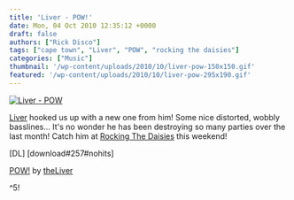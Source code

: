 ```yaml
---
title: 'Liver - POW!'
date: Mon, 04 Oct 2010 12:35:12 +0000
draft: false
authors: ["Rick Disco"]
tags: ["cape town", "Liver", "POW", "rocking the daisies"]
categories: ["Music"]
thumbnail: '/wp-content/uploads/2010/10/liver-pow-150x150.gif'
featured: '/wp-content/uploads/2010/10/liver-pow-295x190.gif'
---
```


[![](/wp-content/uploads/2010/10/liver-pow.gif "Liver - POW")](/wp-content/uploads/2010/10/liver-pow.gif)

[Liver](/artists/liver "Liver") hooked us up with a new one from him! Some nice distorted, wobbly basslines... It's no wonder he has been destroying so many parties over the last month! Catch him at [Rocking The Daisies](http://rockingthedaisies.com/ "Rocking The Daisies") this weekend!

\[DL\] \[download#257#nohits\]

 [POW!](http://soundcloud.com/theliver/pow) by [theLiver](http://soundcloud.com/theliver)

^5!

